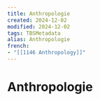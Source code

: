 ```yaml
---
title: Anthropologie
created: 2024-12-02
modified: 2024-12-02
tags: TBSMetadata
alias: Anthropologie
french:
- "[[1146 Anthropology]]"
---
```

# Anthropologie
